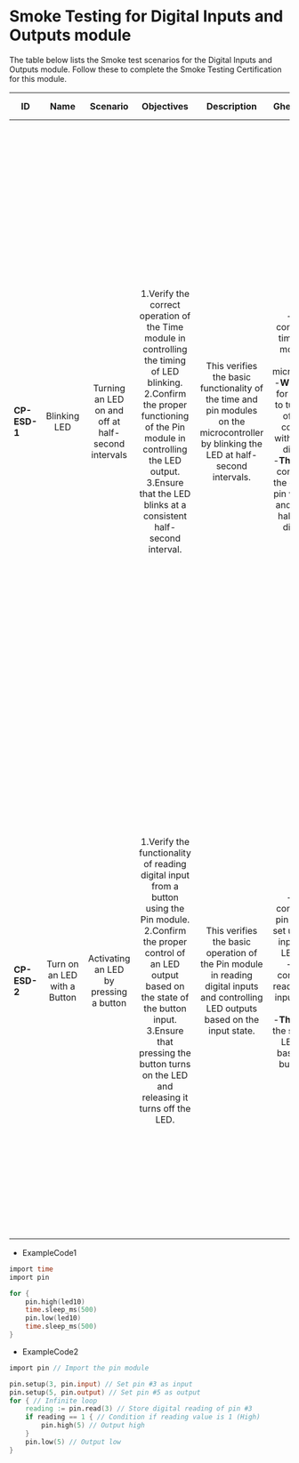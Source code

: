 # Smoke Testing for Digital Inputs and Outputs module

The table below lists the Smoke test scenarios for the Digital Inputs and Outputs module. Follow these to complete the Smoke Testing Certification for this module.

  
| ID            | Name                         | Scenario                                           | Objectives                                                                                                                                                                                                                                                                   | Description                                                                                                                            | Gherkin Steps                                                                                                                                                                                                                                                                      | Steps                                                                                                                                                                                                                                                                                                                                                                                                                                                                                                                                                                                                                                                                                                                                                                                                                                                     | Expected results                                                                                                                                                                                                                                                                                                                                                                                                                                     | Code Example |
| ------------- | :------:                     | :------:                                           | :------:                                                                                                                                                                                                                                                                     | :------:                                                                                                                               | :------:                                                                                                                                                                                                                                                                           | :------:                                                                                                                                                                                                                                                                                                                                                                                                                                                                                                                                                                                                                                                                                                                                                                                                                                                  | :------:                                                                                                                                                                                                                                                                                                                                                                                                                                             | :------:     |
| **CP-ESD-1**  | Blinking LED                 | Turning an LED on and off at half-second intervals | 1.Verify the correct operation of the Time module in controlling the timing of LED blinking. <br>2.Confirm the proper functioning of the Pin module in controlling the LED output. <br>3.Ensure that the LED blinks at a consistent half-second interval.                    | This verifies the basic functionality of the time and pin modules on the microcontroller by blinking the LED at half-second intervals. | -**Given** I configure the time and pin modules on the microcontroller <br>-**When** I run a for loop code to turn on and off the pin configured within 500 ms difference <br>-**Then** The led connected to the configured pin will turn on and off with a half-second difference | 1.**Setup Hardware**: Connect the LED to the microcontroller's pin, ensuring proper wiring and connections.<br>2.**Configure Time and Pin Modules**: Set up the microcontroller environment to include the necessary Time and Pin modules. This may involve importing the required libraries or ensuring they are properly configured within the development environment.<br>3.**Load the Code**: Copy the provided code snippet into the microcontroller's development environment or IDE.<br>4.**Compile/Upload**: Compile the code if necessary and upload it to the microcontroller. Ensure that the upload process completes without errors.<br>5.**Run the Code**: Execute the uploaded code on the microcontroller. This may involve pressing a button or issuing a command, depending on the specific development environment and hardware setup. | 1.**Observe LED Behavior**: Watch the LED connected to the configured pin on the microcontroller. It should start blinking on and off at half-second intervals. <br> 2.**Verify Timing and Pin Control**: Ensure that the blinking pattern matches the expected behavior described in the test objectives. The LED should turn on for approximately 500 milliseconds and then turn off for the same duration, creating a half-second interval blink. | ExampleCode1 |
| **CP-ESD-2**  | Turn on an LED with a Button | Activating an LED by pressing a button             | 1.Verify the functionality of reading digital input from a button using the Pin module. <br>2.Confirm the proper control of an LED output based on the state of the button input. <br>3.Ensure that pressing the button turns on the LED and releasing it turns off the LED. | This verifies the basic operation of the Pin module in reading digital inputs and controlling LED outputs based on the input state.     | -**Given** I configure the pin module to set up a button input and an LED output <br>-**When** I continuously read the digital input from the button <br>-**Then** I toggle the state of the LED output based on the button input                                                  | 1.**Setup Hardware**: Connect the button and LED to the microcontroller's pins, ensuring proper wiring and connections. <br>2.**Configure Pin Module**: Set up the microcontroller environment to include the necessary Pin module for button and LED control.<br>3.**Load the Code**: Copy the provided code snippet into the microcontroller's development environment or IDE.  <br>4.**Compile/Upload**: Compile the code if necessary and upload it to the microcontroller. Ensure that the upload process completes without errors.<br>5.**Run the Code**: Execute the uploaded code on the microcontroller. This may involve pressing a button or issuing a command, depending on the specific development environment and hardware setup.                                                                                                          | 1.**Observe LED Behavior**: Pressing the button should turn on the LED, and releasing it should turn off the LED.<br>2.**Verify Button Input**: Ensure that the LED state changes accurately according to the button press and release. The LED should remains on as long as the button is held down and turns off when the button is released.                                                                                                      | ExampleCode2 |

-   ExampleCode1
```v
import time
import pin

for {
	pin.high(led10)
	time.sleep_ms(500)
	pin.low(led10)
	time.sleep_ms(500)
}
```
-   ExampleCode2
```v
import pin // Import the pin module

pin.setup(3, pin.input) // Set pin #3 as input
pin.setup(5, pin.output) // Set pin #5 as output
for { // Infinite loop
	reading := pin.read(3) // Store digital reading of pin #3
	if reading == 1 { // Condition if reading value is 1 (High)
		pin.high(5) // Output high
	}
	pin.low(5) // Output low
}
```